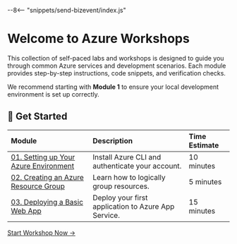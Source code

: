 --8<-- "snippets/send-bizevent/index.js"

# **Welcome to Azure Workshops**

This collection of self-paced labs and workshops is designed to guide you through common Azure services and development scenarios. Each module provides step-by-step instructions, code snippets, and verification checks.

We recommend starting with **Module 1** to ensure your local development environment is set up correctly.

## **🚀 Get Started**

| Module | Description | Time Estimate |
| :---- | :---- | :---- |
| [01\. Setting up Your Azure Environment](workshops/01_module_setup.md) | Install Azure CLI and authenticate your account. | 10 minutes |
| [02\. Creating an Azure Resource Group](workshops/=workshops/02_create_resource_group.md) | Learn how to logically group resources. | 5 minutes |
| [03\. Deploying a Basic Web App](workshops/workshops/03_deploy_web_app.md) | Deploy your first application to Azure App Service. | 15 minutes |

[Start Workshop Now →](workshops/01_module_setup.md)